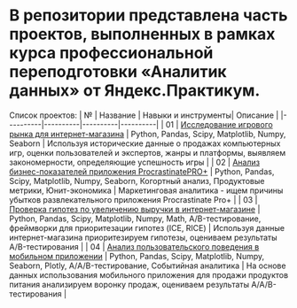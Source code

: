 # В репозитории представлена часть проектов, выполненных в рамках курса профессиональной переподготовки «Аналитик данных» от Яндекс.Практикум.
Список проектов:
| № | Название | Навыки и инструменты| Описание |
|----------|----------|----------|----------|
| 01    | [Исследование игрового рынка для интернет-магазина](https://github.com/y-sergeeva/Portfolio/tree/main/Training_projects/1.%20%D0%98%D1%81%D1%81%D0%BB%D0%B5%D0%B4%D0%BE%D0%B2%D0%B0%D0%BD%D0%B8%D0%B5%20%D0%B8%D0%B3%D1%80%D0%BE%D0%B2%D0%BE%D0%B3%D0%BE%20%D1%80%D1%8B%D0%BD%D0%BA%D0%B0%20%D0%B4%D0%BB%D1%8F%20%D0%B8%D0%BD%D1%82%D0%B5%D1%80%D0%BD%D0%B5%D1%82-%D0%BC%D0%B0%D0%B3%D0%B0%D0%B7%D0%B8%D0%BD%D0%B0)  | Python, Pandas, Scipy, Matplotlib, Numpy, Seaborn  | Используя исторические данные о продажах компьютерных игр, оценки пользователей и экспертов, жанры и платформы, выявляем закономерности, определяющие успешность игры |
| 02   | [Анализ бизнес-показателей приложения ProcrastinatePRO+](https://github.com/y-sergeeva/Portfolio/tree/main/Training_projects/2.%20%D0%90%D0%BD%D0%B0%D0%BB%D0%B8%D0%B7%20%D0%B1%D0%B8%D0%B7%D0%BD%D0%B5%D1%81-%D0%BF%D0%BE%D0%BA%D0%B0%D0%B7%D0%B0%D1%82%D0%B5%D0%BB%D0%B5%D0%B9%20%D0%BF%D1%80%D0%B8%D0%BB%D0%BE%D0%B6%D0%B5%D0%BD%D0%B8%D1%8F%20ProcrastinatePRO%2B)  |  Python, Pandas, Scipy, Matplotlib, Numpy, Seaborn, Когортный анализ, Продуктовые метрики, Юнит-экономика | Маркетинговая аналитика - ищем причины убытков развлекательного приложения Procrastinate Pro+ |
| 03   | [Проверка гипотез по увеличению выручки в интернет-магазине](https://github.com/y-sergeeva/Portfolio/tree/main/Training_projects/3.%20%D0%9F%D1%80%D0%BE%D0%B2%D0%B5%D1%80%D0%BA%D0%B0%20%D0%B3%D0%B8%D0%BF%D0%BE%D1%82%D0%B5%D0%B7%20%D0%BF%D0%BE%20%D1%83%D0%B2%D0%B5%D0%BB%D0%B8%D1%87%D0%B5%D0%BD%D0%B8%D1%8E%20%D0%B2%D1%8B%D1%80%D1%83%D1%87%D0%BA%D0%B8%20%D0%B2%20%D0%B8%D0%BD%D1%82%D0%B5%D1%80%D0%BD%D0%B5%D1%82-%D0%BC%D0%B0%D0%B3%D0%B0%D0%B7%D0%B8%D0%BD%D0%B5.%20A-B%20%D1%82%D0%B5%D1%81%D1%82)  | Python, Pandas, Scipy, Matplotlib, Numpy, Math, A/B-тестирование, фреймворки для приоритезации гипотез (ICE, RICE)  | Используя данные интернет-магазина приоритезируем гипотезы, оцениваем результаты A/B-тестирования |
| 04    | [Анализ пользовательского поведения в мобильном приложении](https://github.com/y-sergeeva/Portfolio/tree/main/Training_projects/4.%20%D0%90%D0%BD%D0%B0%D0%BB%D0%B8%D0%B7%20%D0%BF%D0%BE%D0%BB%D1%8C%D0%B7%D0%BE%D0%B2%D0%B0%D1%82%D0%B5%D0%BB%D1%8C%D1%81%D0%BA%D0%BE%D0%B3%D0%BE%20%D0%BF%D0%BE%D0%B2%D0%B5%D0%B4%D0%B5%D0%BD%D0%B8%D1%8F%20%D0%B2%20%D0%BC%D0%BE%D0%B1%D0%B8%D0%BB%D1%8C%D0%BD%D0%BE%D0%BC%20%D0%BF%D1%80%D0%B8%D0%BB%D0%BE%D0%B6%D0%B5%D0%BD%D0%B8%D0%B8)   | Python, Pandas, Scipy, Matplotlib, Numpy, Seaborn, Plotly, А/A/B-тестирование, Событийная аналитика  | На основе данных использования мобильного приложения для продажи продуктов питания анализируем воронку продаж, оцениваем результаты A/A/B-тестирования  |
